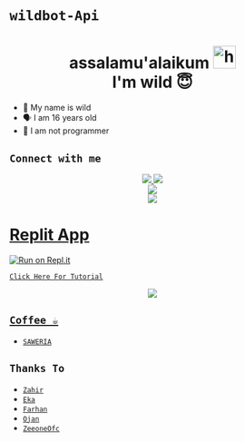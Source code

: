 # ```wildbot-Api```
<h1 align="center">assalamu'alaikum <img src="https://user-images.githubusercontent.com/1303154/88677602-1635ba80-d120-11ea-84d8-d263ba5fc3c0.gif" width="40px" alt="hi"><br>I'm wild 😇 </h1>

- 👼 My name is wild 
- 🗣️ I am 16 years old 
- 🔭 I am not programmer

## ```Connect with me```
<p align="center">
  <a href="https://instagram.com/mhmmdhann_f"><img src="https://img.shields.io/badge/Instagram-E4405F?style=for-the-badge&logo=instagram&logoColor=white"/> 
  <a href="https://wa.me/6285888686228"><img src="https://img.shields.io/badge/WhatsApp-25D366?style=for-the-badge&logo=whatsapp&logoColor=white" />
  <br>
  <a href="https://github.com/wildganz15"><img src="https://img.shields.io/badge/-GitHub-black?style=flat-square&logo=github" /> 
  <br>
  <a href="https://komarev.com/ghpvc/?username=wildganz15&color=blue&style=flat-square&label=Profile+Dilihat"><img src="https://komarev.com/ghpvc/?username=wildganz15&color=blue&style=flat-square&label=Profile+Dilihat" />

</p>

# Replit App
[![Run on Repl.it](https://repl.it/badge/github/zeeone-ofc/Alphabot-Md)](https://replit.com)

[`Click Here For Tutorial`](https://youtu.be/7nqmS-T6Iis)

<p align="center">
  <a href="https://youtu.be/7nqmS-T6Iis"><img src="https://telegra.ph/file/82cca461eaa8544cd6e9e.jpg" />
</p>



## ```Coffee ☕```

- [`SAWERIA`](https://saweria.co/Cdev)

## ```Thanks To```

- [`Zahir`]()
- [`Eka`]()
- [`Farhan`]()
- [`Ojan`]()
- [`ZeeoneOfc`]()
